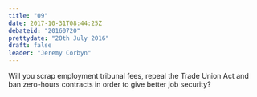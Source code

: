 ```yaml
---
title: "09"
date: 2017-10-31T08:44:25Z
debateid: "20160720"
prettydate: "20th July 2016"
draft: false
leader: "Jeremy Corbyn"
---
```


Will you scrap employment tribunal fees, repeal the Trade Union Act and ban zero-hours contracts in order to give better job security?
